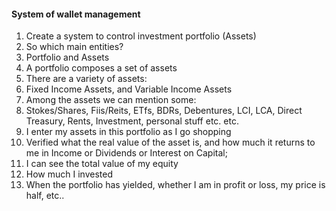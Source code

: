 #### System of wallet management
1. Create a system to control investment portfolio (Assets)
2. So which main entities?
3. Portfolio and Assets
4. A portfolio composes a set of assets
5. There are a variety of assets:
6. Fixed Income Assets, and Variable Income Assets
7. Among the assets we can mention some:
8. Stokes/Shares, Fiis/Reits, ETfs, BDRs, Debentures, LCI, LCA, Direct Treasury, Rents, Investment, personal stuff etc. etc.
9. I enter my assets in this portfolio as I go shopping
10. Verified what the real value of the asset is, and how much it returns to me in Income or Dividends or Interest on Capital;
11. I can see the total value of my equity
12. How much I invested
13. When the portfolio has yielded, whether I am in profit or loss, my price is half, etc..